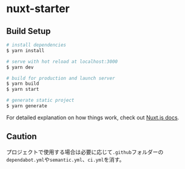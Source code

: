 # nuxt-starter

## Build Setup

```bash
# install dependencies
$ yarn install

# serve with hot reload at localhost:3000
$ yarn dev

# build for production and launch server
$ yarn build
$ yarn start

# generate static project
$ yarn generate
```

For detailed explanation on how things work, check out [Nuxt.js docs](https://nuxtjs.org).

## Caution

プロジェクトで使用する場合は必要に応じて`.github`フォルダーの`dependabot.yml`や`semantic.yml`、`ci.yml`を消す。
